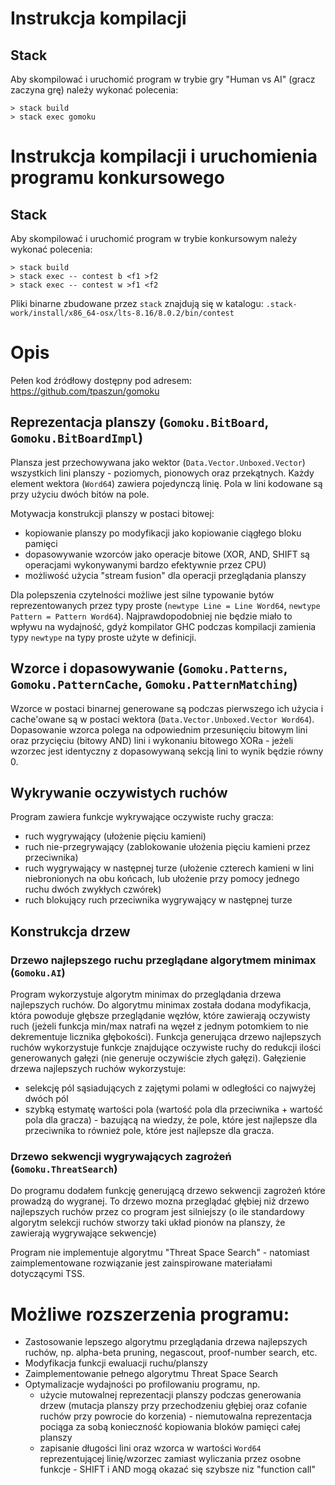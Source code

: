 # Instrukcja kompilacji

## Stack

Aby skompilować i uruchomić program w trybie gry "Human vs AI" (gracz zaczyna grę) należy wykonać polecenia:

```
> stack build
> stack exec gomoku
```

# Instrukcja kompilacji i uruchomienia programu konkursowego

## Stack

Aby skompilować i uruchomić program w trybie konkursowym należy wykonać polecenia:


```
> stack build
> stack exec -- contest b <f1 >f2
> stack exec -- contest w >f1 <f2
```

Pliki binarne zbudowane przez `stack` znajdują się w katalogu: `.stack-work/install/x86_64-osx/lts-8.16/8.0.2/bin/contest`

# Opis

Pełen kod źródłowy dostępny pod adresem: https://github.com/tpaszun/gomoku

## Reprezentacja planszy (`Gomoku.BitBoard`, `Gomoku.BitBoardImpl`)

Plansza jest przechowywana jako wektor (`Data.Vector.Unboxed.Vector`) wszystkich lini planszy - poziomych, pionowych oraz przekątnych. Każdy element wektora (`Word64`) zawiera pojedynczą linię. Pola w lini kodowane są przy użyciu dwóch bitów na pole.

Motywacja konstrukcji planszy w postaci bitowej:
  - kopiowanie planszy po modyfikacji jako kopiowanie ciągłego bloku pamięci
  - dopasowywanie wzorców jako operacje bitowe (XOR, AND, SHIFT są operacjami wykonywanymi bardzo efektywnie przez CPU)
  - możliwość użycia "stream fusion" dla operacji przeglądania planszy

Dla polepszenia czytelności możliwe jest silne typowanie bytów reprezentowanych przez typy proste (`newtype Line = Line Word64`, `newtype Pattern = Pattern Word64`). Najprawdopodobniej nie będzie miało to wpływu na wydajność, gdyż kompilator GHC podczas kompilacji zamienia typy `newtype` na typy proste użyte w definicji.

## Wzorce i dopasowywanie (`Gomoku.Patterns`, `Gomoku.PatternCache`, `Gomoku.PatternMatching`)

Wzorce w postaci binarnej generowane są podczas pierwszego ich użycia i cache'owane są w postaci wektora (`Data.Vector.Unboxed.Vector Word64`). Dopasowanie wzorca polega na odpowiednim przesunięciu bitowym lini oraz przycięciu (bitowy AND) lini i wykonaniu bitowego XORa - jeżeli wzorzec jest identyczny z dopasowywaną sekcją lini to wynik będzie równy 0.

## Wykrywanie oczywistych ruchów

Program zawiera funkcje wykrywające oczywiste ruchy gracza:
  - ruch wygrywający (ułożenie pięciu kamieni)
  - ruch nie-przegrywający (zablokowanie ułożenia pięciu kamieni przez przeciwnika)
  - ruch wygrywający w następnej turze (ułożenie czterech kamieni w lini niebronionych na obu końcach, lub ułożenie przy pomocy jednego ruchu dwóch zwykłych czwórek)
  - ruch blokujący ruch przeciwnika wygrywający w następnej turze

## Konstrukcja drzew

### Drzewo najlepszego ruchu przeglądane algorytmem minimax (`Gomoku.AI`)

Program wykorzystuje algorytm minimax do przeglądania drzewa najlepszych ruchów. Do algorytmu minimax została dodana modyfikacja, która powoduje głębsze przeglądanie węzłów, które zawierają oczywisty ruch (jeżeli funkcja min/max natrafi na węzeł z jednym potomkiem to nie dekrementuje licznika głębokości). Funkcja generująca drzewo najlepszych ruchów wykorzystuje funkcje znajdujące oczywiste ruchy do redukcji ilości generowanych gałęzi (nie generuje oczywiście złych gałęzi). Gałęzienie drzewa najlepszych ruchów wykorzystuje:
  - selekcję pól sąsiadujących z zajętymi polami w odległości co najwyżej dwóch pól
  - szybką estymatę wartości pola (wartość pola dla przeciwnika + wartość pola dla gracza) - bazującą na wiedzy, że pole, które jest najlepsze dla przeciwnika to również pole, które jest najlepsze dla gracza.

### Drzewo sekwencji wygrywających zagrożeń (`Gomoku.ThreatSearch`)

Do programu dodałem funkcję generującą drzewo sekwencji zagrożeń które prowadzą do wygranej. To drzewo mozna przeglądać głębiej niż drzewo najlepszych ruchów przez co program jest silniejszy (o ile standardowy algorytm selekcji ruchów stworzy taki układ pionów na planszy, że zawierają wygrywające sekwencje)

Program nie implementuje algorytmu "Threat Space Search" - natomiast zaimplementowane rozwiązanie jest zainspirowane materiałami dotyczącymi TSS.

# Możliwe rozszerzenia programu:

- Zastosowanie lepszego algorytmu przeglądania drzewa najlepszych ruchów, np. alpha-beta pruning, negascout, proof-number search, etc.
- Modyfikacja funkcji ewaluacji ruchu/planszy
- Zaimplementowanie pełnego algorytmu Threat Space Search
- Optymalizacje wydajności po profilowaniu programu, np.
    - użycie mutowalnej reprezentacji planszy podczas generowania drzew (mutacja planszy przy przechodzeniu głębiej oraz cofanie ruchów przy powrocie do korzenia) - niemutowalna reprezentacja pociąga za sobą konieczność kopiowania bloków pamięci całej planszy
    - zapisanie długości lini oraz wzorca w wartości `Word64` reprezentującej linię/wzorzec zamiast wyliczania przez osobne funkcje - SHIFT i AND mogą okazać się szybsze niz "function call"
